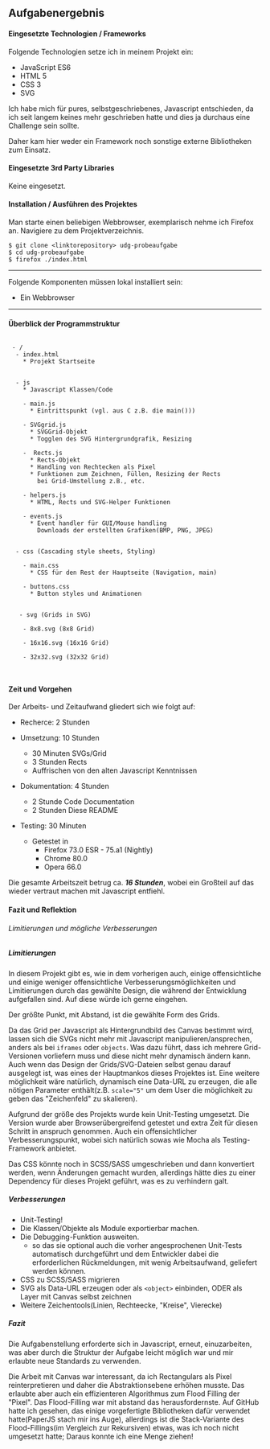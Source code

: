 ## Aufgabenergebnis

#### Eingesetzte Technologien / Frameworks

Folgende Technologien setze ich in meinem Projekt ein:

- JavaScript ES6
- HTML 5
- CSS 3
- SVG

Ich habe mich für pures, selbstgeschriebenes, Javascript entschieden, da ich seit langem keines mehr geschrieben hatte und dies ja durchaus eine Challenge sein sollte.

Daher kam hier weder ein Framework noch sonstige externe Bibliotheken zum Einsatz.

#### Eingesetzte 3rd Party Libraries

Keine eingesetzt.

#### Installation / Ausführen des Projektes

Man starte einen beliebigen Webbrowser, exemplarisch nehme ich Firefox an. Navigiere zu dem Projektverzeichnis.

```console
$ git clone <linktorepository> udg-probeaufgabe
$ cd udg-probeaufgabe
$ firefox ./index.html
```

---

Folgende Komponenten müssen lokal installiert sein:
- Ein Webbrowser
 
---

#### Überblick der Programmstruktur

```

 - /
  - index.html
    * Projekt Startseite
    
  
  - js
    * Javascript Klassen/Code
    
    - main.js
      * Eintrittspunkt (vgl. aus C z.B. die main()))
    
    - SVGgrid.js
      * SVGGrid-Objekt
      * Togglen des SVG Hintergrundgrafik, Resizing
 
    -  Rects.js
      * Rects-Objekt
      * Handling von Rechtecken als Pixel
      * Funktionen zum Zeichnen, Füllen, Resizing der Rects
        bei Grid-Umstellung z.B., etc.
        
    - helpers.js
      * HTML, Rects und SVG-Helper Funktionen
      
    - events.js
      * Event handler für GUI/Mouse handling
        Downloads der erstellten Grafiken(BMP, PNG, JPEG)
    
 
  - css (Cascading style sheets, Styling)
 
    - main.css
      * CSS für den Rest der Hauptseite (Navigation, main)
  
    - buttons.css
      * Button styles und Animationen
    
 
   - svg (Grids in SVG)
    
    - 8x8.svg (8x8 Grid)
    
    - 16x16.svg (16x16 Grid)
    
    - 32x32.svg (32x32 Grid)
    
    
```

#### Zeit und Vorgehen
Der Arbeits- und Zeitaufwand gliedert sich wie folgt auf:
  * Recherce: 2 Stunden

  
  * Umsetzung: 10 Stunden
    * 30 Minuten SVGs/Grid
    * 3 Stunden Rects
    * Auffrischen von den alten Javascript Kenntnissen

  
  * Dokumentation: 4 Stunden
    * 2 Stunde Code Documentation
    * 2 Stunden Diese README
    
    
  * Testing: 30 Minuten
    * Getestet in 
      * Firefox 73.0 ESR - 75.a1 (Nightly)
      * Chrome 80.0
      * Opera 66.0
      
Die gesamte Arbeitszeit betrug ca. ***16 Stunden***, wobei ein Großteil auf das wieder vertraut machen mit Javascript entfiehl.


#### Fazit und Reflektion
###### Limitierungen und mögliche Verbesserungen

##### Limitierungen
In diesem Projekt gibt es, wie in dem vorherigen auch, einige offensichtliche und einige weniger offensichtliche Verbesserungsmöglichkeiten und Limitierungen durch das gewählte Design, die während der Entwicklung aufgefallen sind. Auf diese würde ich gerne eingehen.

Der größte Punkt, mit Abstand, ist die gewählte Form des Grids.

Da das Grid per Javascript als Hintergrundbild des Canvas bestimmt wird, lassen sich die SVGs nicht mehr mit Javascript manipulieren/ansprechen, anders als bei `iframes` oder `objects`. Was dazu führt, dass ich mehrere Grid-Versionen vorliefern muss und diese nicht mehr dynamisch ändern kann. Auch wenn das Design der Grids/SVG-Dateien selbst genau darauf ausgelegt ist, was eines der Hauptmankos dieses Projektes ist.
Eine weitere möglichkeit wäre natürlich, dynamisch eine Data-URL zu erzeugen, die alle nötigen Parameter enthält(z.B. `scale="5"` um dem User die möglichkeit zu geben das "Zeichenfeld" zu skalieren).


Aufgrund der größe des Projekts wurde kein Unit-Testing umgesetzt. Die Version wurde aber Browserübergreifend getestet und extra Zeit für diesen Schritt in anspruch genommen. Auch ein offensichtlicher Verbesserungspunkt, wobei sich natürlich sowas wie Mocha als Testing-Framework anbietet.

Das CSS könnte noch in SCSS/SASS umgeschrieben und dann konvertiert werden, wenn Änderungen gemacht wurden, allerdings hätte dies zu einer Dependency für dieses Projekt geführt, was es zu verhindern galt.

##### Verbesserungen
* Unit-Testing!
* Die Klassen/Objekte als Module exportierbar machen.
* Die Debugging-Funktion ausweiten.
  *  so das sie optional auch die vorher angesprochenen Unit-Tests automatisch durchgeführt und dem Entwickler dabei die erforderlichen Rückmeldungen, mit wenig Arbeitsaufwand, geliefert werden können.
* CSS zu SCSS/SASS migrieren
* SVG als Data-URL erzeugen oder als `<object>` einbinden, ODER als Layer mit Canvas selbst zeichnen
* Weitere Zeichentools(Linien, Rechteecke, "Kreise", Vierecke)

##### Fazit

Die Aufgabenstellung erforderte sich in Javascript, erneut, einuzarbeiten, was aber durch die Struktur der Aufgabe leicht möglich war und mir erlaubte neue Standards zu verwenden.

Die Arbeit mit Canvas war interessant, da ich Rectangulars als Pixel reinterpretieren und daher die Abstraktionsebene erhöhen musste. Das erlaubte aber auch ein effizienteren Algorithmus zum Flood Filling der "Pixel".
Das Flood-Filling war mit abstand das herausfordernste. Auf GitHub hatte ich gesehen, das einige vorgefertigte Bibliotheken dafür verwendet hatte(PaperJS stach mir ins Auge), allerdings ist die Stack-Variante des Flood-Fillings(im Vergleich zur Rekursiven) etwas, was ich noch nicht umgesetzt hatte; Daraus konnte ich eine Menge ziehen!
